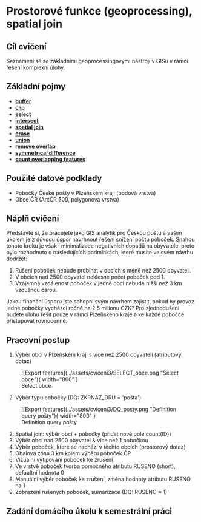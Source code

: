 # Prostorové funkce (geoprocessing), spatial join

## Cíl cvičení

Seznámení se se základními geoprocessingovými nástroji v GISu v rámci řešení komplexní úlohy.

## Základní pojmy

- [**buffer**](https://pro.arcgis.com/en/pro-app/latest/tool-reference/analysis/buffer.htm)
- [**clip**](https://pro.arcgis.com/en/pro-app/latest/tool-reference/analysis/clip.htm)
- [**select**](https://pro.arcgis.com/en/pro-app/latest/tool-reference/analysis/select.htm)
- [**intersect**](https://pro.arcgis.com/en/pro-app/latest/tool-reference/analysis/intersect.htm)
- [**spatial join**](https://pro.arcgis.com/en/pro-app/latest/tool-reference/analysis/spatial-join.htm)
- [**erase**](https://pro.arcgis.com/en/pro-app/latest/tool-reference/analysis/erase.htm)
- [**union**](https://pro.arcgis.com/en/pro-app/latest/tool-reference/analysis/union.htm)
- [**remove overlap**](https://pro.arcgis.com/en/pro-app/latest/tool-reference/analysis/remove-overlap-multiple.htm)
- [**symmetrical difference**](https://pro.arcgis.com/en/pro-app/latest/tool-reference/analysis/symmetrical-difference.htm)
- [**count overlapping features**](https://pro.arcgis.com/en/pro-app/latest/tool-reference/analysis/count-overlapping-features.htm)

## Použité datové podklady

- Pobočky České pošty v Plzeňském kraji (bodová vrstva)
- Obce ČR (ArcČR 500, polygonová vrstva)

## Náplň cvičení

Představte si, že pracujete jako GIS analytik pro Českou poštu a vaším úkolem je z důvodu úspor navrhnout řešení snížení počtu poboček. Snahou tohoto kroku je však i minimalizace negativních dopadů na obyvatele, proto bylo rozhodnuto o následujících podmínkách, které musíte ve svém návrhu dodržet:

1. Rušení poboček nebude probíhat v obcích s méně než 2500 obyvateli.
2. V obcích nad 2500 obyvatel neklesne počet poboček pod 1.
3. Vzájemná vzdálenost poboček v jedné obci nebude nižší než 3 km vzdušnou čarou.

Jakou finanční úsporu jste schopni svým návrhem zajistit, pokud by provoz jedné pobočky vycházel ročně na 2,5 milionu CZK? Pro zjednodušení budete úlohu řešit pouze v rámci Plzeňského kraje a ke každé pobočce přistupovat rovnocenně.

## Pracovní postup

1. Výběr obcí v Plzeňském kraji s více než 2500 obyvateli (atributový dotaz)

<figure markdown>
  ![Export features](../assets/cviceni3/SELECT_obce.png "Select obce"){ width="800" }
  <figcaption>Select obce</figcaption>
</figure>

2. Výběr typu pobočky (DQ: ZKRNAZ_DRU = 'pošta')

<figure markdown>
  ![Export features](../assets/cviceni3/DQ_posty.png "Definition query pošty"){ width="800" }
  <figcaption>Definition query pošty</figcaption>
</figure>

2. Spatial join: výběr obcí + pobočky (přidat nové pole count(ID))
3. Výběr obcí nad 2500 obyvatel & více než 1 pobočkou
4. Výběr poboček, které se nachází v těchto obcích (prostorový dotaz)
5. Obalová zóna 3 km kolem výběru poboček ČP
6. Vizuální vytipování poboček ke zrušení
7. Ve vrstvě poboček tvorba pomocného atributu RUSENO (short), defaultní hodnota 0
8. Manuální výběr poboček ke zrušení, změna hodnoty atributu RUSENO na 1
9. Zobrazení rušených poboček, sumarizace (DQ: RUSENO = 1)

## Zadání domácího úkolu k semestrální práci
